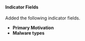 
#### Indicator Fields
Added the following indicator fields.
- **Primary Motivation**
- **Malware types**
